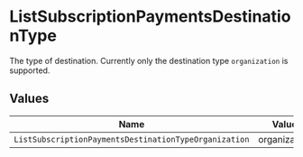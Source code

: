 # ListSubscriptionPaymentsDestinationType

The type of destination. Currently only the destination type `organization` is supported.


## Values

| Name                                                  | Value                                                 |
| ----------------------------------------------------- | ----------------------------------------------------- |
| `ListSubscriptionPaymentsDestinationTypeOrganization` | organization                                          |